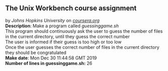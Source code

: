 ## The Unix Workbench course assignment
by *Johns Hopkins University* on *[coursera.org](https://www.coursera.org/)* <br />
**Description**: Make a program called *guessinggame.sh* <br /> This program should continuously ask the user to guess the number of files in the current directory, until they guess the correct number  <br /> The user is informed if their guess is too high or too low  <br /> Once the user guesses the correct number of files in the current directory they should be congratulated <br />
**Make date**: Mon Dec 30 11:44:58 GMT 2019
 <br /> **Number of lines in guessinggame.sh:** 26